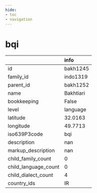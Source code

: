 ```yaml
---
hide:
- toc
- navigation
---
```

# bqi
|                      | info      |
|:---------------------|:----------|
| id                   | bakh1245  |
| family_id            | indo1319  |
| parent_id            | bakh1252  |
| name                 | Bakhtiari |
| bookkeeping          | False     |
| level                | language  |
| latitude             | 32.0163   |
| longitude            | 49.7713   |
| iso639P3code         | bqi       |
| description          | nan       |
| markup_description   | nan       |
| child_family_count   | 0         |
| child_language_count | 0         |
| child_dialect_count  | 4         |
| country_ids          | IR        |
